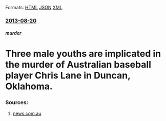 
Formats: [HTML](/news/2013/08/20/three-male-youths-are-implicated-in-the-murder-of-australian-baseball-player-chris-lane-in-duncan-oklahoma.html)  [JSON](/news/2013/08/20/three-male-youths-are-implicated-in-the-murder-of-australian-baseball-player-chris-lane-in-duncan-oklahoma.json)  [XML](/news/2013/08/20/three-male-youths-are-implicated-in-the-murder-of-australian-baseball-player-chris-lane-in-duncan-oklahoma.xml)  

### [2013-08-20](/news/2013/08/20/index.md)

##### murder
# Three male youths are implicated in the murder of Australian baseball player Chris Lane in Duncan, Oklahoma. 




### Sources:

1. [news.com.au](http://www.news.com.au/national-news/victoria/three-teens-charged-over-murder-of-melbourne-baseball-player-chris-lane/story-fnii5sms-1226700172461)
